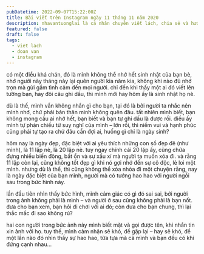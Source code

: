 ```yaml
---
pubDatetime: 2022-09-07T15:22:00Z
title: Bài viết trên Instagram ngày 11 tháng 11 năm 2020
description: nhavantuonglai là cá nhân chuyên viết lách, chia sẻ và hướng dẫn mọi người thuần thục hơn khi thực hành viết lách mỗi ngày qua những bài chia sẻ ngắn trên Instagram chính thức.
featured: false
draft: false
tags:
  - viet lach
  - doan van
  - instagram
---
```


có một điều khá chán, đó là mình không thể nhớ hết sinh nhật của bạn bè, nhớ người này tháng này lại quên người kia năm kia, không khi nào đủ nhớ trọn mà gửi gắm tình cảm đến mọi người. chỉ đến khi thấy một ai đó viết lên tường bạn, hay đôi câu ghi dấu, thì mình mới hay hôm ấy là sinh nhật họ nè.

dù là thế, mình vẫn không nhắn gì cho bạn, tại đó là bởi người ta nhắc nên mình nhớ, chứ phải bản thân mình không quên đâu. tất nhiên mình biết, bạn không mong cầu ai nhớ hết, bạn biết và bạn tự ghi dấu là được rồi. điều ấy mình tự phản chiếu từ suy nghĩ của mình – lớn rồi, thì niềm vui và hạnh phúc cũng phải tự tạo ra chứ đâu cần đợi ai, huống gì chỉ là ngày sinh?

hôm nay là ngày đẹp, đặc biệt với ai yêu thích những con số đẹp đẽ (như mình), là 11 lặp nè, là 20 lặp nè. tuy ngay chính cái 20 lặp ấy, cũng chứa đựng nhiều biến động, bất ổn và sự xấu xí mà người ta muốn xóa đi. và rằng 11 lặp còn lại, cũng không tốt đẹp gì khi nó gợi nhớ đến sự cô độc, lẻ loi một mình. nhưng dù là thế, thì cũng không thể xóa nhòa đi một chuyện rằng, nay là ngày đặc biệt của bạn mình, người mà có tướng hao hao với người ngồi sau trong bức hình này.

lần đầu tiên nhìn thấy bức hình, mình cảm giác có gì đó sai sai, bởi người trong ảnh không phải là mình – và người ở sau cũng không phải là bạn nốt. đưa cho bạn xem, bạn hỏi đi chơi với ai đó; còn đưa cho bạn chung, thì lại thắc mắc đi sao không rủ?

hai con người trong bức ảnh này mình biết mặt và gọi được tên, khi nhắn tin xin ảnh với họ. tuy thế, mình cảm nhận sẽ khó, để gặp lại – hay sẽ khó, để một lần nào đó nhìn thấy sự hao hao, từa tựa mà cả mình và bạn đều có khi đứng cạnh nhau…
